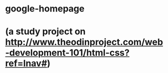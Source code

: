 # google-homepage
# (a study project on http://www.theodinproject.com/web-development-101/html-css?ref=lnav#)
